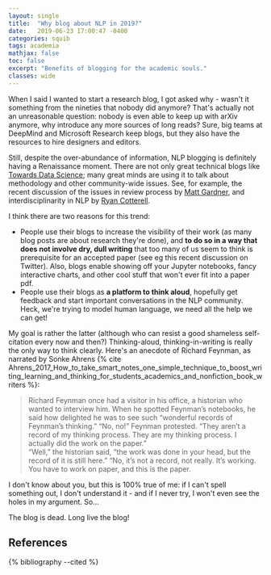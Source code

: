 ```yaml
---
layout: single
title:  "Why blog about NLP in 2019?"
date:   2019-06-23 17:00:47 -0400
categories: squib
tags: academia 
mathjax: false
toc: false
excerpt: "Benefits of blogging for the academic souls."
classes: wide
---
```


When I said I wanted to start a research blog, I got asked why - wasn't it something from the nineties that nobody did anymore? That's actually not an unreasonable question: nobody is even able to keep up with arXiv anymore, why introduce any more sources of long reads? Sure, big teams at DeepMind and Microsoft Research keep blogs, but they also have the resources to hire designers and editors.

Still, despite the over-abundance of information, NLP blogging is definitely having a Renaissance moment. There are not only great technical blogs like [Towards Data Science](https://towardsdatascience.com/); many great minds are using it to talk about methodology and other community-wide issues. See, for example, the recent discussion of the issues in review process by [Matt Gardner](https://medium.com/ai2-blog/5-steps-to-reconciling-pre-prints-and-blind-review-92a2d80d8735), and interdisciplinarity in NLP by [Ryan Cotterell](https://medium.com/@ryancotterell/what-interdisciplinarity-in-acl-means-to-me-f070121bfa85).

I think there are two reasons for this trend:

* People use their blogs to increase the visibility of their work (as many blog posts are about research they're done), and **to do so in a way that does not involve dry, dull writing** that too many of us seem to think is prerequisite for an accepted paper (see eg this recent discussion on Twitter). Also, blogs enable showing off your Jupyter notebooks, fancy interactive charts, and other cool stuff that won't ever fit into a paper pdf.
* People use their blogs as **a platform to think aloud**, hopefully get feedback and start important conversations in the NLP community. Heck, we're trying to model human language, we need all the help we can get! 

My goal is rather the latter (although who can resist a good shameless self-citation every now and then?) Thinking-aloud, thinking-in-writing is really the only way to think clearly. Here's an anecdote of Richard Feynman, as narrated by Sonke Ahrens {% cite Ahrens_2017_How_to_take_smart_notes_one_simple_technique_to_boost_writing_learning_and_thinking_for_students_academics_and_nonfiction_book_writers %}:

> Richard Feynman once had a visitor in his office, a historian who wanted to interview him. When he spotted Feynman’s notebooks, he said how delighted he was to see such “wonderful records of Feynman’s thinking.” “No, no!” Feynman protested. “They aren’t a record of my thinking process. They are my thinking process. I actually did the work on the paper.” <br/>
  “Well,” the historian said, “the work was done in your head, but the record of it is still here.” “No, it’s not a record, not really. It’s working. You have to work on paper, and this is the paper.

I don't know about you, but this is 100% true of me: if I can't spell something out, I don't understand it - and if I never try, I won't even see the holes in my argument. So... 

The blog is dead. Long live the blog! 

## References

{% bibliography --cited %}